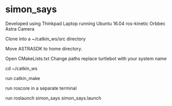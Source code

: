 # simon_says

Developed using Thinkpad Laptop running Ubuntu 16.04
                ros-kinetic
                Orbbec Astra Camera
               

Clone into a ~/catkin_ws/src directory

Move ASTRASDK to home directory.

Open CMakeLists.txt
  Change paths replace turtlebot with your system name


cd ~/catkin_ws

run catkin_make

run roscore in a separate terminal

run roslaunch simon_says simon_says.launch












